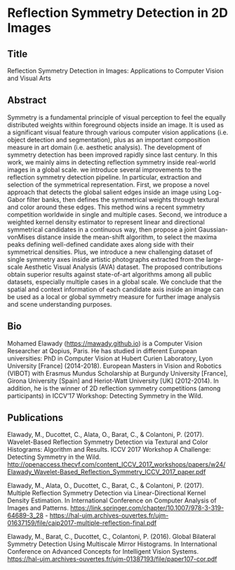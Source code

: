 # Reflection Symmetry Detection in 2D Images

## Title

Reflection Symmetry Detection in Images: Applications to Computer
Vision and Visual Arts

## Abstract

Symmetry is a fundamental principle of visual perception to feel the
equally distributed weights within foreground objects inside an
image. It is used as a significant visual feature through various
computer vision applications (i.e. object detection and segmentation),
plus as an important composition measure in art domain (i.e. aesthetic
analysis). The development of symmetry detection has been improved
rapidly since last century. In this work, we mainly aims in detecting
reflection symmetry inside real-world images in a global scale. we
introduce several improvements to the reflection symmetry detection
pipeline. In particular, extraction and selection of the symmetrical
representation. First, we propose a novel approach that detects the
global salient edges inside an image using Log-Gabor filter banks,
then defines the symmetrical weights through textural and color around
these edges. This method wins a recent symmetry competition worldwide
in single and multiple cases. Second, we introduce a weighted kernel
density estimator to represent linear and directional symmetrical
candidates in a continuous way, then propose a joint Gaussian-vonMises
distance inside the mean-shift algorithm, to select the maxima peaks
defining well-defined candidate axes along side with their symmetrical
densities. Plus, we introduce a new challenging dataset of single
symmetry axes inside artistic photographs extracted from the
large-scale Aesthetic Visual Analysis (AVA) dataset. The proposed
contributions obtain superior results against state-of-art algorithms
among all public datasets, especially multiple cases in a global
scale. We conclude that the spatial and context information of each
candidate axis inside an image can be used as a local or global
symmetry measure for further image analysis and scene understanding
purposes.

## Bio

Mohamed Elawady (https://mawady.github.io) is a Computer Vision
Researcher at Qopius, Paris. He has studied in different European
universities: PhD in Computer Vision at Hubert Curien Laboratory, Lyon
University [France] (2014-2018). European Masters in Vision and
Robotics (VIBOT) with Erasmus Mundus Scholarship at Burgundy
University [France], Girona University [Spain] and Heriot-Watt
University [UK] (2012-2014). In addition, he is the winner of 2D
reflection symmetry competitions (among participants) in ICCV’17
Workshop: Detecting Symmetry in the Wild.

## Publications

Elawady, M., Ducottet, C., Alata, O., Barat, C., & Colantoni,
P. (2017). Wavelet-Based Reflection Symmetry Detection via Textural
and Color Histograms: Algorithm and Results. ICCV 2017 Workshop A
Challenge: Detecting Symmetry in the Wild.
http://openaccess.thecvf.com/content_ICCV_2017_workshops/papers/w24/Elawady_Wavelet-Based_Reflection_Symmetry_ICCV_2017_paper.pdf

Elawady, M., Alata, O., Ducottet, C., Barat, C., & Colantoni,
P. (2017). Multiple Reflection Symmetry Detection via
Linear-Directional Kernel Density Estimation. In International
Conference on Computer Analysis of Images and Patterns.
https://link.springer.com/chapter/10.1007/978-3-319-64689-3_28 -
https://hal-ujm.archives-ouvertes.fr/ujm-01637159/file/caip2017-multiple-reflection-final.pdf

Elawady, M., Barat, C., Ducottet, C., Colantoni, P. (2016). Global
Bilateral Symmetry Detection Using Multiscale Mirror Histograms. In
International Conference on Advanced Concepts for Intelligent Vision
Systems.
https://hal-ujm.archives-ouvertes.fr/ujm-01387193/file/paper107-cor.pdf
